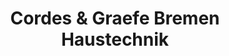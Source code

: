---
title: "Cordes & Graefe Bremen Haustechnik"
url: /oldenburg/cordes-und-graefe-bremen-haustechnik/
shop: Großhandel
---
